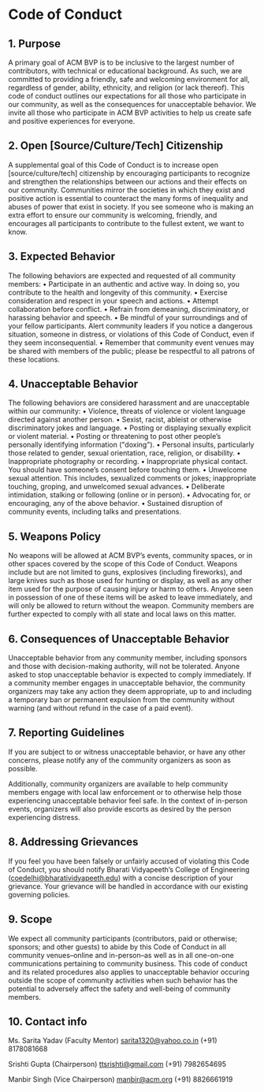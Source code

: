 # Code of Conduct
           

## 1. Purpose

A primary goal of ACM BVP is to be inclusive to the largest number of contributors, with technical or educational background. As such, we are committed to providing a friendly, safe and welcoming environment for all, regardless of gender, ability, ethnicity, and religion (or lack thereof).
This code of conduct outlines our expectations for all those who participate in our community, as well as the consequences for unacceptable behavior.
We invite all those who participate in ACM BVP activities to help us create safe and positive experiences for everyone.


## 2. Open [Source/Culture/Tech] Citizenship

A supplemental goal of this Code of Conduct is to increase open [source/culture/tech] citizenship by encouraging participants to recognize and strengthen the relationships between our actions and their effects on our community.
Communities mirror the societies in which they exist and positive action is essential to counteract the many forms of inequality and abuses of power that exist in society.
If you see someone who is making an extra effort to ensure our community is welcoming, friendly, and encourages all participants to contribute to the fullest extent, we want to know.


## 3. Expected Behavior

The following behaviors are expected and requested of all community members:
•  Participate in an authentic and active way. In doing so, you contribute to the health and longevity of this community.
•  Exercise consideration and respect in your speech and actions.
•  Attempt collaboration before conflict.
•  Refrain from demeaning, discriminatory, or harassing behavior and speech.
•  Be mindful of your surroundings and of your fellow participants. Alert community leaders if you notice a dangerous situation, someone in distress, or violations of this Code of Conduct, even if they seem inconsequential.
•  Remember that community event venues may be shared with members of the public; please be respectful to all patrons of these locations.
           

## 4. Unacceptable Behavior

The following behaviors are considered harassment and are unacceptable within our community:
•  Violence, threats of violence or violent language directed against another person.
•  Sexist, racist, ableist or otherwise discriminatory jokes and language.
•  Posting or displaying sexually explicit or violent material.
•  Posting or threatening to post other people’s personally identifying information ("doxing").
•  Personal insults, particularly those related to gender, sexual orientation, race, religion, or disability.
•  Inappropriate photography or recording.
•  Inappropriate physical contact. You should have someone’s consent before touching them.
•  Unwelcome sexual attention. This includes, sexualized comments or jokes; inappropriate touching, groping, and unwelcomed sexual advances.
•  Deliberate intimidation, stalking or following (online or in person).
•  Advocating for, or encouraging, any of the above behavior.
•  Sustained disruption of community events, including talks and presentations.
           

## 5. Weapons Policy

No weapons will be allowed at ACM BVP’s events, community spaces, or in other spaces covered by the scope of this Code of Conduct. Weapons include but are not limited to guns, explosives (including fireworks), and large knives such as those used for hunting or display, as well as any other item used for the purpose of causing injury or harm to others. Anyone seen in possession of one of these items will be asked to leave immediately, and will only be allowed to return without the weapon. Community members are further expected to comply with all state and local laws on this matter.
           

## 6. Consequences of Unacceptable Behavior

Unacceptable behavior from any community member, including sponsors and those with decision-making authority, will not be tolerated.
Anyone asked to stop unacceptable behavior is expected to comply immediately.
If a community member engages in unacceptable behavior, the community organizers may take any action they deem appropriate, up to and including a temporary ban or permanent expulsion from the community without warning (and without refund in the case of a paid event).
           

## 7. Reporting Guidelines

If you are subject to or witness unacceptable behavior, or have any other concerns, please notify any of the community organizers as soon as possible.

Additionally, community organizers are available to help community members engage with local law enforcement or to otherwise help those experiencing unacceptable behavior feel safe. In the context of in-person events, organizers will also provide escorts as desired by the person experiencing distress.
           

## 8. Addressing Grievances

If you feel you have been falsely or unfairly accused of violating this Code of Conduct, you should notify Bharati Vidyapeeth’s College of Engineering (coedelhi@bharatividyapeeth.edu) with a concise description of your grievance. Your grievance will be handled in accordance with our existing governing policies.
  

## 9. Scope

We expect all community participants (contributors, paid or otherwise; sponsors; and other guests) to abide by this Code of Conduct in all community venues–online and in-person–as well as in all one-on-one communications pertaining to community business.
This code of conduct and its related procedures also applies to unacceptable behavior occuring outside the scope of community activities when such behavior has the potential to adversely affect the safety and well-being of community members.
           

## 10. Contact info

Ms. Sarita Yadav (Faculty Mentor)
sarita1320@yahoo.co.in
(+91) 8178081668

Srishti Gupta (Chairperson)
ttsrishti@gmail.com
(+91) 7982654695

Manbir Singh (Vice Chairperson)
manbir@acm.org
(+91) 8826661919